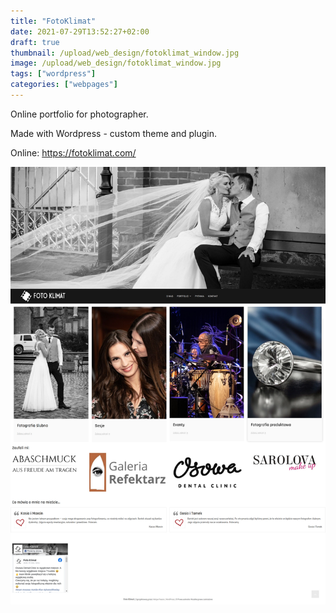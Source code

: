 ```yaml
---
title: "FotoKlimat"
date: 2021-07-29T13:52:27+02:00
draft: true
thumbnail: /upload/web_design/fotoklimat_window.jpg
image: /upload/web_design/fotoklimat_window.jpg
tags: ["wordpress"]
categories: ["webpages"]
---
```


Online portfolio for photographer.
<!--more-->
Made with Wordpress - custom theme and plugin.

Online: <a href="https://fotoklimat.com/" target="_blank">https://fotoklimat.com/</a>

<img class="img-fluid" src="/upload/web_design/fotoklimat_screen_home.jpg" alt="wordpress responsive web design custom plugin">
